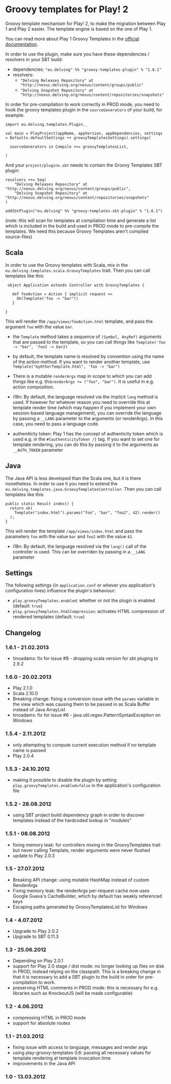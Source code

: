 # Groovy templates for Play! 2

Groovy template mechanism for Play! 2, to make the migration between Play 1 and Play 2 easier. The template engine is based on the one of Play 1.

You can read more about Play 1 Groovy Templates in the [official documentation](http://www.playframework.com/documentation/1.2.5/templates).

In order to use the plugin, make sure you have these dependencies / resolvers in your SBT build:

- dependencies: `"eu.delving" %% "groovy-templates-plugin" % "1.6.1"`
- resolvers:
  - `"Delving Releases Repository" at "http://nexus.delving.org/nexus/content/groups/public"`
  - `"Delving Snapshot Repository" at "http://nexus.delving.org/nexus/content/repositories/snapshots"`


In order for pre-compilation to work correctly in PROD mode, you need to hook the groovy templates plugin in the `sourceGenerators` of your build, for example:

    import eu.delving.templates.Plugin._

    val main = PlayProject(appName, appVersion, appDependencies, settings = Defaults.defaultSettings ++ groovyTemplatesSettings).settings(

      sourceGenerators in Compile <+= groovyTemplatesList,
    
    )

And your `project/plugins.sbt` needs to contain the Groovy Templates SBT plugin:

    resolvers ++= Seq(
        "Delving Releases Repository" at "http://nexus.delving.org/nexus/content/groups/public",
        "Delving Snapshot Repository" at "http://nexus.delving.org/nexus/content/repositories/snapshots"
    )
    
    addSbtPlugin("eu.delving" %% "groovy-templates-sbt-plugin" % "1.6.1")


(note: this will scan for templates at compilation time and generate a list which is included in the build and used in PROD mode to pre-compile the templates. We need this because Groovy Templates aren't compiled source-files)

## Scala

In order to use the Groovy templates with Scala, mix in the `eu.delving.templates.scala.GroovyTemplates` trait. Then you can call templates like this:


     object Application extends Controller with GroovyTemplates {
     
       def fooAction = Action { implicit request =>
         Ok(Template('foo -> "bar"))
       }

    }

This will render the `/app/views/fooAction.html` template, and pass the argument `foo` with the value `bar`.

- the `Template` method takes a sequence of `(Symbol, AnyRef)` arguments that are passed to the template, so you can call things like `Template('foo -> "bar", 'foo2 -> bar2)`

- by default, the template name is resolved by convention using the name of the action method. If you want to render another template, use `Template("myOtherTemplate.html", 'foo -> "bar")`

- There is a mutable `renderArgs` map in scope to which you can add things like e.g. this`renderArgs += ("foo", "bar")`. It is useful in e.g. action composition.

- i18n: By default, the language resolved via the implicit `lang` method is used. If however for whatever reason you need to override this at template render time (which may happen if you implement your own session-based language management), you can override the language by passing a `__LANG` parameter to the arguments (or renderArgs). In this case, you need to pass a language code.

- autheniticty token: Play 1 has the concept of authenticity token which is used e.g. in the `#{authenticityToken /}` tag. If you want to set one for template rendering, you can do this by passing it to the arguments as `__AUTH_TOKEN` parameter


## Java

The Java API is less developed than the Scala one, but it is there nonetheless. In order to use it you need to extend the `eu.delving.templates.java.GroovyTemplatesController`. Then you can call templates like this:

    public static Result index() {
      return ok(
        Template("index.html").params("foo", "bar", "foo2", 42).render()
      );
    }

This will render the template `/app/views/index.html` and pass the parameters `foo` with the value `bar` and `foo2` with the value `42`.

- i18n: By default, the language resolved via the `lang()` call of the controller is used. This can be overriden by passing in a `__LANG` parameter

## Settings

The following settings (in `application.conf` or whever you application's configuration lives) influence the plugin's behaviour:

- `play.groovyTemplates.enabled`: whether or not the plugin is enabled (default: `true`)
- `play.groovyTemplates.htmlCompression`: activates HTML compression of rendered templates (default: `true`)

## Changelog

### 1.6.1 - 21.02.2013

- tinoadams: fix for issue #8 - dropping scala version for sbt pluging to 2.9.2 

### 1.6.0 - 20.02.2013

- Play 2.1.0
- Scala 2.10.0
- Breaking change: fixing a conversion issue with the `params` variable in the view which was causing them to be passed in as Scala Buffer instead of Java ArrayList
- tinoadams: fix for issue #6 - java.util.regex.PatternSyntaxException on Windows

### 1.5.4 - 2.11.2012

- only attempting to compute current execution method if no template name is passed
- Play 2.0.4

### 1.5.3 - 24.10.2012

- making it possible to disable the plugin by setting `play.groovyTemplates.enabled=false` in the application's configuration file

### 1.5.2 - 28.08.2012

- using SBT project build dependency graph in order to discover templates instead of the hardcoded lookup in "modules"

### 1.5.1 - 08.08.2012

- fixing memory leak: for controllers mixing in the GroovyTemplates trait but never calling Template, render arguments were never flushed 
- update to Play 2.0.3

### 1.5 - 27.07.2012

- Breaking API change: using mutable HashMap instead of custom RenderArgs
- Fixing memory leak: the renderArgs per-request cache now uses Google Guava's CacheBuilder, which by default has weakly referenced keys
- Escaping paths generated by GroovyTemplatesList for Windows

### 1.4 - 4.07.2012

- Upgrade to Play 2.0.2
- Upgrade to SBT 0.11.3

### 1.3 - 25.06.2012

- Depending on Play 2.0.1
- support for Play 2.0 stage / dist mode: no longer looking up files on disk in PROD, instead relying on the classpath. This is a breaking change in that it is necessary to add a SBT plugin to the build in order for pre-compilation to work.
- preserving HTML comments in PROD mode: this is necessary for e.g. libraries such as KnockoutJS (will be made configurable)

### 1.2 - 4.06.2012

- compressing HTML in PROD mode
- support for absolute routes

### 1.1 - 21.03.2012

- fixing issue with access to language, messages and render args
- using play-groovy-templates 0.6: passing all necessary values for template rendering at template invocation time 
- improvements in the Java API

### 1.0 - 13.03.2012
